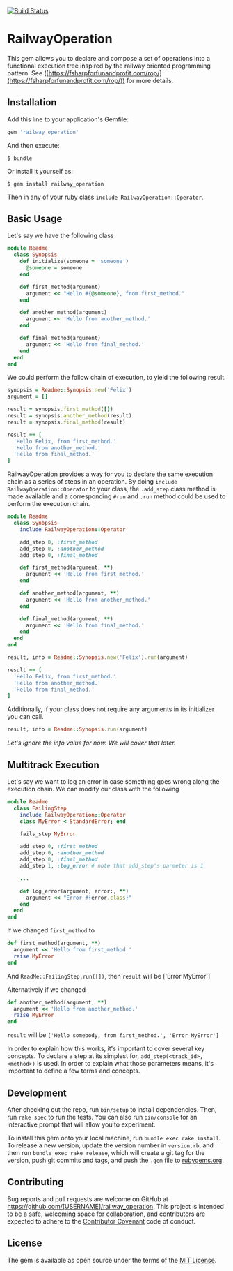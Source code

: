 [![Build Status](https://travis-ci.org/felixflores/railway_operation.svg?branch=master)](https://travis-ci.org/felixflores/railway_operation)

# RailwayOperation

This gem allows you to declare and compose a set of operations into a functional execution tree inspired by the railway oriented programming pattern. See ([https://fsharpforfunandprofit.com/rop/](https://fsharpforfunandprofit.com/rop/)) for more details.

## Installation

Add this line to your application's Gemfile:

```ruby
gem 'railway_operation'
```

And then execute:

    $ bundle

Or install it yourself as:

    $ gem install railway_operation
    
Then in any of your ruby class `include RailwayOperation::Operator`.

## Basic Usage
Let's say we have the following class

```ruby
module Readme
  class Synopsis
    def initialize(someone = 'someone')
      @someone = someone
    end

    def first_method(argument)
      argument << "Hello #{@someone}, from first_method."
    end

    def another_method(argument)
      argument << 'Hello from another_method.'
    end

    def final_method(argument)
      argument << 'Hello from final_method.'
    end
  end
end
```

We could perform the follow chain of execution, to yield the following result.

```ruby
synopsis = Readme::Synopsis.new('Felix')
argument = []

result = synopsis.first_method([])
result = synopsis.another_method(result)
result = synopsis.final_method(result)

result == [
  'Hello Felix, from first_method.'
  'Hello from another_method.'
  'Hello from final_method.'
]
```

RailwayOperation provides a way for you to declare the same execution chain as a series of steps in an operation. By doing `include RailwayOperation::Operator` to your class,  the `.add_step` class method is made available and a corresponding `#run` and `.run` method could be used to perform the execution chain.

```ruby
module Readme
  class Synopsis
    include RailwayOperation::Operator

    add_step 0, :first_method
    add_step 0, :another_method
    add_step 0, :final_method

    def first_method(argument, **)
      argument << 'Hello from first_method.'
    end

    def another_method(argument, **)
      argument << 'Hello from another_method.'
    end

    def final_method(argument, **)
      argument << 'Hello from final_method.'
    end
  end
end

result, info = Readme::Synopsis.new('Felix').run(argument)

result == [
  'Hello Felix, from first_method.'
  'Hello from another_method.'
  'Hello from final_method.'
]
```

Additionally, if your class does not require any arguments in its initializer you can call.

```ruby
result, info = Readme::Synopsis.run(argument)
```

*Let's ignore the info value for now. We will cover that later.*

## Multitrack Execution
Let's say we want to log an error in case something goes wrong along the execution chain. We can modify our class with the following

```ruby
module Readme
  class FailingStep
    include RailwayOperation::Operator
    class MyError < StandardError; end

    fails_step MyError

    add_step 0, :first_method
    add_step 0, :another_method
    add_step 0, :final_method
    add_step 1, :log_error # note that add_step's parmeter is 1

    ...

    def log_error(argument, error:, **)
      argument << "Error #{error.class}"
    end
  end
end
```

If we changed `first_method` to

```ruby
def first_method(argument, **)
  argument << 'Hello from first_method.'
  raise MyError
end
```

And `ReadMe::FailingStep.run([])`, then `result` will be ['Error MyError']

Alternatively if we changed 

```ruby
def another_method(argument, **)
  argument << 'Hello from another_method.'
  raise MyError
end
```

`result` will be `['Hello somebody, from first_method.', 'Error MyError']`

In order to explain how this works, it's important to cover several key concepts. To declare a step at its simplest for, `add_step(<track_id>, <method>)` is used. In order to explain what those parameters means, it's important to define a few terms and concepts. 




## Development

After checking out the repo, run `bin/setup` to install dependencies. Then, run `rake spec` to run the tests. You can also run `bin/console` for an interactive prompt that will allow you to experiment.

To install this gem onto your local machine, run `bundle exec rake install`. To release a new version, update the version number in `version.rb`, and then run `bundle exec rake release`, which will create a git tag for the version, push git commits and tags, and push the `.gem` file to [rubygems.org](https://rubygems.org).

## Contributing

Bug reports and pull requests are welcome on GitHub at https://github.com/[USERNAME]/railway_operation. This project is intended to be a safe, welcoming space for collaboration, and contributors are expected to adhere to the [Contributor Covenant](http://contributor-covenant.org) code of conduct.


## License

The gem is available as open source under the terms of the [MIT License](http://opensource.org/licenses/MIT).

